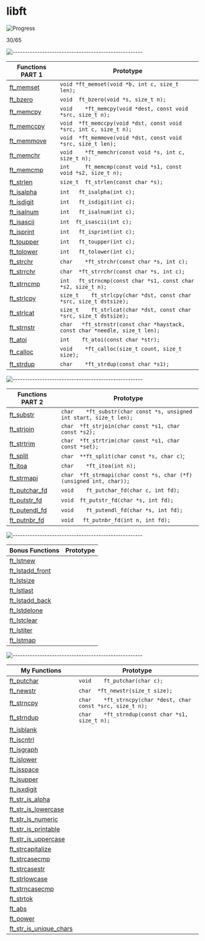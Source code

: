 # libft

![Progress](https://progress-bar.dev/46/?scale=100&width=800&color=babaca&suffix=%)

30/65

![-----------------------------------------------------](https://raw.githubusercontent.com/andreasbm/readme/master/assets/lines/rainbow.png)

| Functions PART 1    | Prototype        |
|------------------|---------------------|
| [ft_memset](part_1/ft_memset.c)    |`void	*ft_memset(void *b, int c, size_t len);` |
|  [ft_bzero](part_1/ft_bzero.c)   | `void	ft_bzero(void *s, size_t n);` |
|   [ft_memcpy](part_1/ft_memcpy.c)  | `void	*ft_memcpy(void *dest, const void *src, size_t n);` |
|   [ft_memccpy](part_1/ft_memccpy.c)  | `void	*ft_memccpy(void *dst, const void *src, int c, size_t n);` |
|  [ft_memmove](part_1/ft_memmove.c)   | `void	*ft_memmove(void *dst, const void *src, size_t len);` |
|  [ft_memchr](part_1/ft_memchr.c)   | `void	*ft_memchr(const void *s, int c, size_t n);` |
|  [ft_memcmp](part_1/ft_memcmp.c)   | `int		ft_memcmp(const void *s1, const void *s2, size_t n);` |
|  [ft_strlen](part_1/ft_strlen.c)   | `size_t	ft_strlen(const char *s);` |
|   [ft_isalpha](part_1/ft_isalpha.c)  | `int	ft_isalpha(int c);` |
|    [ft_isdigit](part_1/ft_isdigit.c) | `int	ft_isdigit(int c);` |
|   [ft_isalnum](part_1/ft_isalnum.c)  | `int	ft_isalnum(int c);` |
|  [ft_isascii](part_1/ft_isascii.c)    | `int	ft_isascii(int c);` |
|  [ft_isprint](part_1/ft_isprint.c)   | `int	ft_isprint(int c);` |
|   [ft_toupper](part_1/ft_toupper.c)  | `int	ft_toupper(int c);` |
|   [ft_tolower](part_1/ft_tolower.c)  | `int	ft_tolower(int c);` |
|   [ft_strchr](part_1/ft_strchr.c)  | `char	*ft_strchr(const char *s, int c);` |
|   [ft_strrchr](part_1/ft_strrchr.c)  | `char	*ft_strrchr(const char *s, int c);` |
|   [ft_strncmp](part_1/ft_strncmp.c)  | `int	ft_strncmp(const char *s1, const char *s2, size_t n);` |
|   [ft_strlcpy](part_1/ft_strlcpy.c)  | `size_t	ft_strlcpy(char *dst, const char *src, size_t dstsize);` |
|   [ft_strlcat](part_1/ft_strlcat.c)  | `size_t	ft_strlcat(char *dst, const char *src, size_t dstsize);` |
|   [ft_strnstr](part1/ft_strnstr.c)  | `char	*ft_strnstr(const char *haystack, const char *needle, size_t len);` |
| [ft_atoi](part_1/ft_atoi.c) | `int	ft_atoi(const char *str);` |
|   [ft_calloc](part_1/ft_calloc.c)  | `void	*ft_calloc(size_t count, size_t size);` |
|   [ft_strdup](part_1/ft_strdup.c)  | `char	*ft_strdup(const char *s1);` |

![-----------------------------------------------------](https://raw.githubusercontent.com/andreasbm/readme/master/assets/lines/rainbow.png)


| Functions PART 2     | Prototype        |
|------------------|---------------------|
|   [ft_substr](part_2/ft_substr.c)  | `char	*ft_substr(char const *s, unsigned int start, size_t len);` |
|   [ft_strjoin](part_2/ft_strjoin.c)  | `char	*ft_strjoin(char const *s1, char const *s2);` |
|   [ft_strtrim](part_2/ft_strtrim.c)  | `char	*ft_strtrim(char const *s1, char const *set);` |
|   [ft_split](part_2/ft_split.c)  | `char	**ft_split(char const *s, char c)`; |
|   [ft_itoa](part_2/ft_itoa.c)  | `char	*ft_itoa(int n);` |
|    [ft_strmapi](part_2/ft_strmapi.c) | `char	*ft_strmapi(char const *s, char (*f)(unsigned int, char));` |
|    [ft_putchar_fd](part_2/ft_putchar_fd.c) | `void	ft_putchar_fd(char c, int fd);` |
|   [ft_putstr_fd](part_2/ft_putstr_fd.c)  | `void	ft_putstr_fd(char *s, int fd);` |
|   [ft_putendl_fd](part_2/ft_putendl_fd.c)  | `void	ft_putendl_fd(char *s, int fd);` |
|   [ft_putnbr_fd](part_2/ft_putnbr_fd.c) | `void	ft_putnbr_fd(int n, int fd);` |

![-----------------------------------------------------](https://raw.githubusercontent.com/andreasbm/readme/master/assets/lines/rainbow.png)


| Bonus Functions     | Prototype        |
|------------------|---------------------|
|   [ft_lstnew](bonus(lst)/ft_lstnew.c)  |  |
|   [ft_lstadd_front](bonus(lst)/ft_lstadd_front.c)  |  |
|   [ft_lstsize](bonus(lst)/ft_lstsize.c)  |  |
|   [ft_lstlast](bonus(lst)/ft_lstlast.c)  |  |
|   [ft_lstadd_back](bonus(lst)/ft_lstadd_back.c)  |  |
|   [ft_lstdelone](bonus(lst)/ft_lstdelone.c)  |  |
|   [ft_lstclear](bonus(lst)/ft_lstclear.c)  |  |
|   [ft_lstiter](bonus(lst)/ft_lstiter.c)  |  |
|   [ft_lstmap](bonus(lst)/ft_lstmap.c)  |  |


![-----------------------------------------------------](https://raw.githubusercontent.com/andreasbm/readme/master/assets/lines/rainbow.png)


| My Functions     | Prototype        |
|------------------|---------------------|
|   [ft_putchar](my_functions/ft_putchar.c)  | `void	ft_putchar(char c);` |
|   [ft_newstr](my_functions/ft_newstr.c)  | `char	*ft_newstr(size_t size);` |
|   [ft_strncpy](my_functions/ft_strncpy.c)  | `char	*ft_strncpy(char *dest, char const *src, size_t n);` |
|   [ft_strndup](my_functions/ft_strndup.c)  | `char	*ft_strndup(const char *s1, size_t n);` |
|   [ft_isblank](my_functions/ft_isblank.c)  |  |
|   [ft_iscntrl](my_functions/ft_iscntrl.c)  |  |
|   [ft_isgraph](my_functions/ft_isgraph.c)  |  |
|   [ft_islower](my_functions/ft_islower.c)  |  |
|   [ft_isspace](my_functions/ft_isspace.c)  |  |
|   [ft_isupper](my_functions/ft_isupper.c)  |  |
|   [ft_isxdigit](my_functions/ft_isxdigit.c)  |  |
|   [ft_str_is_alpha](my_functions/ft_str_is_alpha.c)  |  |
|   [ft_str_is_lowercase](my_functions/ft_str_is_lowercase.c)  |  |
|   [ft_str_is_numeric](my_functions/ft_str_is_numeric.c)  |  |
|   [ft_str_is_printable](my_functions/ft_str_is_printable.c)  |  |
|   [ft_str_is_uppercase](my_functions/ft_str_is_uppercase.c)  |  |
|   [ft_strcapitalize](my_functions/ft_strcapitalize.c)  |  |
|   [ft_strcasecmp](my_functions/ft_strcasecmp.c)  |  |
|   [ft_strcasestr](my_functions/ft_strcasestr.c)  |  |
|   [ft_strlowcase](my_functions/ft_strlowcase.c)  |  |
|   [ft_strncasecmp](my_functions/ft_strncasecmp.c)  |  |
|   [ft_strtok](my_functions/ft_strtok.c)  |  |
|   [ft_abs](my_functions/ft_abs.c)  |  |
|   [ft_power](my_functions/ft_power.c)  |  |
|   [ft_str_is_unique_chars](my_functions/ft_str_is_unique_chars.c)  |  |
